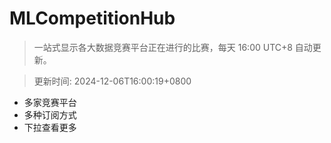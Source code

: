 # MLCompetitionHub

> 一站式显示各大数据竞赛平台正在进行的比赛，每天 16:00 UTC+8 自动更新。
  
> 更新时间: 2024-12-06T16:00:19+0800 

* 多家竞赛平台
* 多种订阅方式
* 下拉查看更多